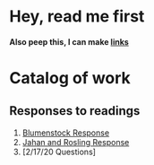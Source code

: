 # Hey, read me first

#### Also peep this, I can make [links](https://www.google.com/)

# Catalog of work

## Responses to readings
1. [Blumenstock Response](https://thedollyllama.github.io/workshop/blumenstock) 
2. [Jahan and Rosling Response](https://thedollyllama.github.io/workshop/Jahan) 
3. [2/17/20 Questions]

